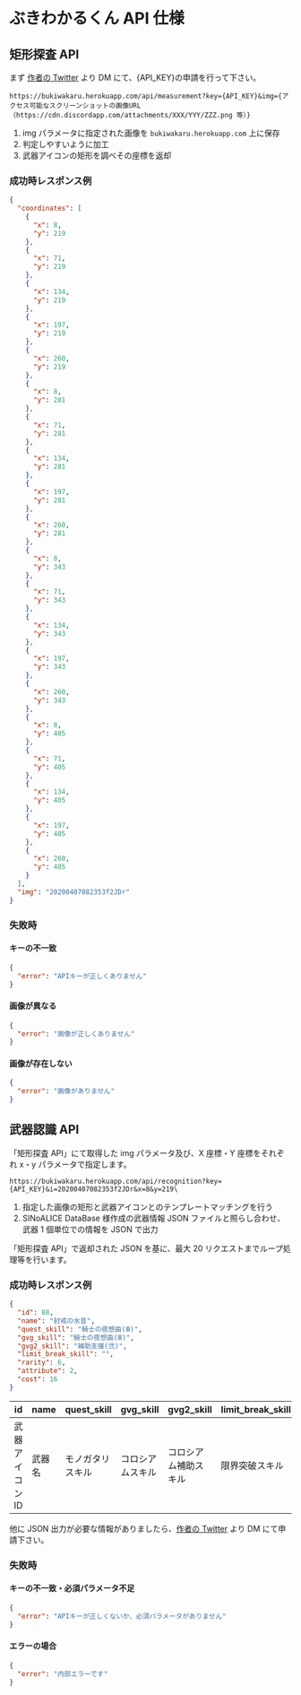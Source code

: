# ぶきわかるくん API 仕様

## 矩形探査 API

まず [作者の Twitter](https://twitter.com/ryo_hisano) より DM にて、{API_KEY}の申請を行って下さい。

`https://bukiwakaru.herokuapp.com/api/measurement?key={API_KEY}&img={アクセス可能なスクリーンショットの画像URL（https://cdn.discordapp.com/attachments/XXX/YYY/ZZZ.png 等）}`

1.  img パラメータに指定された画像を `bukiwakaru.herokuapp.com` 上に保存
2.  判定しやすいように加工
3.  武器アイコンの矩形を調べその座標を返却

### 成功時レスポンス例

```json
{
  "coordinates": [
    {
      "x": 8,
      "y": 219
    },
    {
      "x": 71,
      "y": 219
    },
    {
      "x": 134,
      "y": 219
    },
    {
      "x": 197,
      "y": 219
    },
    {
      "x": 260,
      "y": 219
    },
    {
      "x": 8,
      "y": 281
    },
    {
      "x": 71,
      "y": 281
    },
    {
      "x": 134,
      "y": 281
    },
    {
      "x": 197,
      "y": 281
    },
    {
      "x": 260,
      "y": 281
    },
    {
      "x": 8,
      "y": 343
    },
    {
      "x": 71,
      "y": 343
    },
    {
      "x": 134,
      "y": 343
    },
    {
      "x": 197,
      "y": 343
    },
    {
      "x": 260,
      "y": 343
    },
    {
      "x": 8,
      "y": 405
    },
    {
      "x": 71,
      "y": 405
    },
    {
      "x": 134,
      "y": 405
    },
    {
      "x": 197,
      "y": 405
    },
    {
      "x": 260,
      "y": 405
    }
  ],
  "img": "20200407082353f2JDr"
}
```

### 失敗時

#### キーの不一致

```json
{
  "error": "APIキーが正しくありません"
}
```

#### 画像が異なる

```json
{
  "error": "画像が正しくありません"
}
```

#### 画像が存在しない

```json
{
  "error": "画像がありません"
}
```

## 武器認識 API

「矩形探査 API」にて取得した img パラメータ及び、X 座標・Y 座標をそれぞれ x・y パラメータで指定します。

`https://bukiwakaru.herokuapp.com/api/recognition?key={API_KEY}&i=20200407082353f2JDr&x=8&y=219\`

1.  指定した画像の矩形と武器アイコンとのテンプレートマッチングを行う
2.  SINoALICE DataBase 様作成の武器情報 JSON ファイルと照らし合わせ、武器 1 個単位での情報を JSON で出力

「矩形探査 API」で返却された JSON を基に、最大 20 リクエストまでループ処理等を行います。

### 成功時レスポンス例

```json
{
  "id": 88,
  "name": "封戒の水音",
  "quest_skill": "騎士の夜想曲(Ⅲ)",
  "gvg_skill": "騎士の夜想曲(Ⅲ)",
  "gvg2_skill": "補助支援(弐)",
  "limit_break_skill": "",
  "rarity": 6,
  "attribute": 2,
  "cost": 16
}
```

| id              | name   | quest_skill      | gvg_skill        | gvg2_skill           | limit_break_skill | rarity                          | attribute                  | cost   |
| --------------- | ------ | ---------------- | ---------------- | -------------------- | ----------------- | ------------------------------- | -------------------------- | ------ |
| 武器アイコン ID | 武器名 | モノガタリスキル | コロシアムスキル | コロシアム補助スキル | 限界突破スキル    | レアリティ（4：S / 5:SS / 6:L） | 属性（1:火 / 2:水 / 3:風） | コスト |

他に JSON 出力が必要な情報がありましたら、[作者の Twitter](https://twitter.com/ryo_hisano) より DM にて申請下さい。

### 失敗時

#### キーの不一致・必須パラメータ不足

```json
{
  "error": "APIキーが正しくないか、必須パラメータがありません"
}
```

#### エラーの場合

```json
{
  "error": "内部エラーです"
}
```
